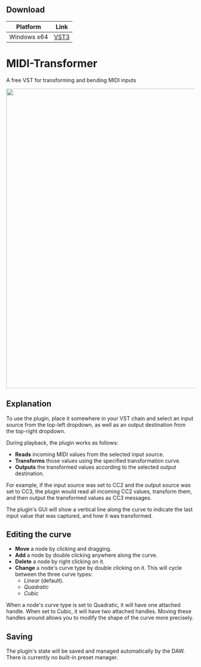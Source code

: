 ## Download
Platform | Link
---------|-------
Windows x64 | <a href="https://static.kvraudio.com/files/4296/midi-transformer-0_9_1.zip">VST3</a>

# MIDI-Transformer
A free VST for transforming and bending MIDI inputs

<p align="center">
<img src="https://raw.github.com/austensatterlee/MIDI-Transformer/master/screenshots/quadratic_curves.png"
width=800>
</p>

## Explanation

To use the plugin, place it somewhere in your VST chain and select an input source from the top-left dropdown, as well as an output destination from the top-right dropdown.

During playback, the plugin works as follows:

  - **Reads** incoming MIDI values from the selected input source.
  - **Transforms** those values using the specified transformation curve.
  - **Outputs** the transformed values according to the selected output destination.

For example, if the input source was set to CC2 and the output source was set to CC3, the plugin would read all incoming CC2 values, transform them, and then output the transformed values as CC3 messages.

The plugin's GUI will show a vertical line along the curve to indicate the last input value that was captured, and how it was transformed.

## Editing the curve

  - **Move** a node by clicking and dragging.
  - **Add** a node by double clicking anywhere along the curve.
  - **Delete** a node by right clicking on it.
  - **Change** a node's curve type by double clicking on it. This will cycle between the three curve types:
      - *Linear* (default).
      - *Quadratic*
      - *Cubic*

When a node's curve type is set to Quadratic, it will have one attached handle. When set to Cubic, it will have two attached handles. Moving these handles around allows you to modify the shape of the curve more precisely.

## Saving

The plugin's state will be saved and managed automatically by the DAW. There is currently no built-in preset manager.
